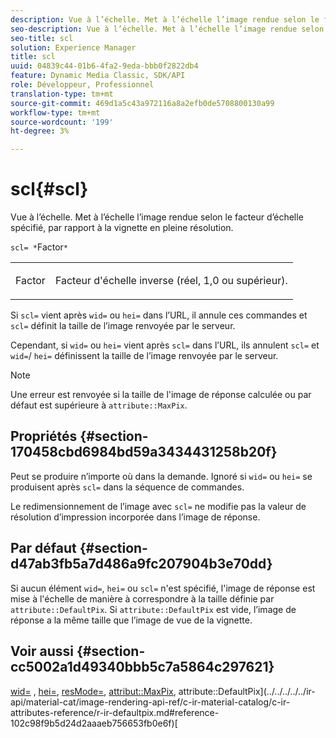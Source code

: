 ```yaml
---
description: Vue à l’échelle. Met à l’échelle l’image rendue selon le facteur d’échelle spécifié, par rapport à la vignette en pleine résolution.
seo-description: Vue à l’échelle. Met à l’échelle l’image rendue selon le facteur d’échelle spécifié, par rapport à la vignette en pleine résolution.
seo-title: scl
solution: Experience Manager
title: scl
uuid: 04839c44-01b6-4fa2-9eda-bbb0f2822db4
feature: Dynamic Media Classic, SDK/API
role: Développeur, Professionnel
translation-type: tm+mt
source-git-commit: 469d1a5c43a972116a8a2efb0de5708800130a99
workflow-type: tm+mt
source-wordcount: '199'
ht-degree: 3%

---
```



# scl{#scl}

Vue à l’échelle. Met à l’échelle l’image rendue selon le facteur d’échelle spécifié, par rapport à la vignette en pleine résolution.

`scl= *`Factor`*`

<table id="simpletable_EFE352FA8EF14197B6934783A2883451"> 
 <tr class="strow"> 
  <td class="stentry"> <p><span class="codeph"> <span class="varname"> Factor</span> </span> </p></td> 
  <td class="stentry"> <p>Facteur d'échelle inverse (réel, 1,0 ou supérieur). </p></td> 
 </tr> 
</table>

Si `scl=` vient après `wid=` ou `hei=` dans l’URL, il annule ces commandes et `scl=` définit la taille de l’image renvoyée par le serveur.

Cependant, si `wid=` ou `hei=` vient après `scl=` dans l’URL, ils annulent `scl=` et `wid=`/ `hei=` définissent la taille de l’image renvoyée par le serveur.

>[!NOTE]
>
>Une erreur est renvoyée si la taille de l&#39;image de réponse calculée ou par défaut est supérieure à `attribute::MaxPix`.

## Propriétés {#section-170458cbd6984bd59a3434431258b20f}

Peut se produire n’importe où dans la demande. Ignoré si `wid=` ou `hei=` se produisent après `scl=` dans la séquence de commandes.

Le redimensionnement de l’image avec `scl=` ne modifie pas la valeur de résolution d’impression incorporée dans l’image de réponse.

## Par défaut {#section-d47ab3fb5a7d486a9fc207904b3e70dd}

Si aucun élément `wid=`, `hei=` ou `scl=` n&#39;est spécifié, l&#39;image de réponse est mise à l&#39;échelle de manière à correspondre à la taille définie par `attribute::DefaultPix`. Si `attribute::DefaultPix` est vide, l’image de réponse a la même taille que l’image de vue de la vignette.

## Voir aussi {#section-cc5002a1d49340bbb5c7a5864c297621}

[wid=](../../../../../ir-api/http-protocol/image-rendering-api-ref/c-ir-http-protocol-ref/c-ir-http-protocol-command-reference/r-ir-wid.md#reference-b7e691b0624941168c94b2749ae233ec) ,  [hei=](../../../../../ir-api/http-protocol/image-rendering-api-ref/c-ir-http-protocol-ref/c-ir-http-protocol-command-reference/r-ir-hei.md#reference-1c08f60365a94417a39867c09cac5478),  [resMode=](../../../../../ir-api/http-protocol/image-rendering-api-ref/c-ir-http-protocol-ref/c-ir-http-protocol-command-reference/r-ir-http-resmode.md#reference-851a5b636f8948cfb11456c9b7dab0d3),  [attribut::MaxPix](../../../../../ir-api/material-cat/image-rendering-api-ref/c-ir-material-catalog/c-ir-attributes-reference/r-ir-maxpix.md#reference-569f186bbc2840a6bd3cffa8ff3e7657), attribute::DefaultPix](../../../../../ir-api/material-cat/image-rendering-api-ref/c-ir-material-catalog/c-ir-attributes-reference/r-ir-defaultpix.md#reference-102c98f9b5d24d2aaaeb756653fb0e6f)[
